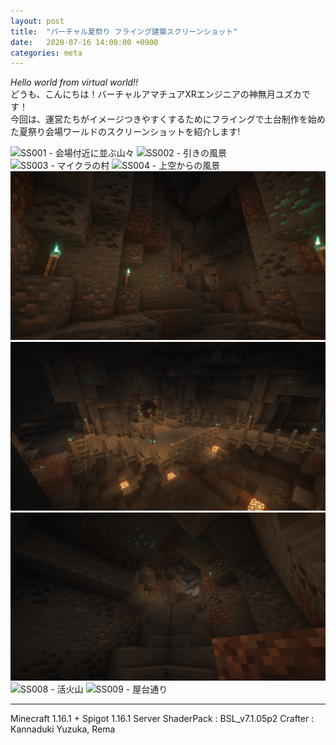 ```yaml
---
layout: post
title:  "バーチャル夏祭り フライング建築スクリーンショット"
date:   2020-07-16 14:00:00 +0900
categories: meta
---
```


*Hello world from virtual world!!*  
どうも、こんにちは！バーチャルアマチュアXRエンジニアの神無月ユズカです！  
今回は、運営たちがイメージつきやすくするためにフライングで土台制作を始めた夏祭り会場ワールドのスクリーンショットを紹介します!  

![SS001 - 会場付近に並ぶ山々](https://raw.githubusercontent.com/yuzuka4573/NatsumatsuriKikaku/master/docs/img/ss001.png) ![SS002 - 引きの風景](https://raw.githubusercontent.com/yuzuka4573/NatsumatsuriKikaku/master/docs/img/ss002.png)
![SS003 - マイクラの村](https://raw.githubusercontent.com/yuzuka4573/NatsumatsuriKikaku/master/docs/img/ss003.png) ![SS004 - 上空からの風景](https://raw.githubusercontent.com/yuzuka4573/NatsumatsuriKikaku/master/docs/img/ss004.png)
![SS005 - 山の中の洞窟01](https://raw.githubusercontent.com/yuzuka4573/NatsumatsuriKikaku/master/docs/img/ss005.png) ![SS006 - 山の中の洞窟02](https://raw.githubusercontent.com/yuzuka4573/NatsumatsuriKikaku/master/docs/img/ss006.png)
![SS007 - 山の中の洞窟03](https://raw.githubusercontent.com/yuzuka4573/NatsumatsuriKikaku/master/docs/img/ss007.png) ![SS008 - 活火山](https://raw.githubusercontent.com/yuzuka4573/NatsumatsuriKikaku/master/docs/img/ss008.png)
![SS009 - 屋台通り](https://raw.githubusercontent.com/yuzuka4573/NatsumatsuriKikaku/master/docs/img/ss009.png)
<hr>
Minecraft 1.16.1 + Spigot 1.16.1 Server  
ShaderPack : BSL_v7.1.05p2  
Crafter : Kannaduki Yuzuka, Rema  
